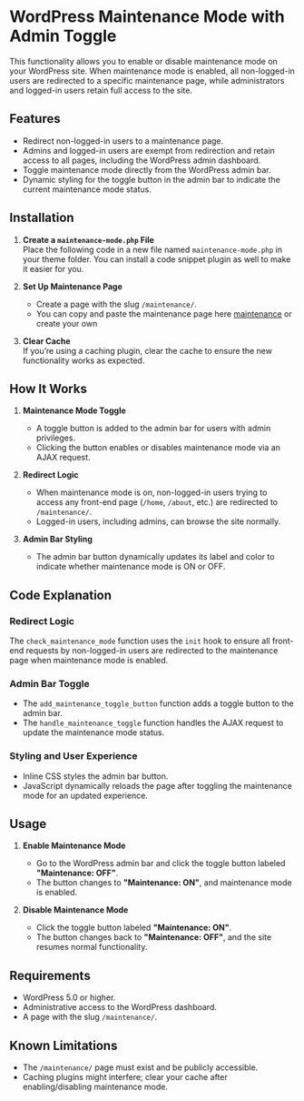 # WordPress Maintenance Mode with Admin Toggle

This functionality allows you to enable or disable maintenance mode on your WordPress site. When maintenance mode is enabled, all non-logged-in users are redirected to a specific maintenance page, while administrators and logged-in users retain full access to the site.

## Features
- Redirect non-logged-in users to a maintenance page.
- Admins and logged-in users are exempt from redirection and retain access to all pages, including the WordPress admin dashboard.
- Toggle maintenance mode directly from the WordPress admin bar.
- Dynamic styling for the toggle button in the admin bar to indicate the current maintenance mode status.

## Installation

1. **Create a `maintenance-mode.php` File**  
   Place the following code in a new file named `maintenance-mode.php` in your theme folder. You can install a code snippet plugin as well to make it easier for you.

3. **Set Up Maintenance Page**  
   - Create a page with the slug `/maintenance/`.
   - You can copy and paste the maintenance page here [maintenance](./maintenance.html) or create your own 

4. **Clear Cache**  
   If you’re using a caching plugin, clear the cache to ensure the new functionality works as expected.

## How It Works

1. **Maintenance Mode Toggle**  
   - A toggle button is added to the admin bar for users with admin privileges.
   - Clicking the button enables or disables maintenance mode via an AJAX request.

2. **Redirect Logic**  
   - When maintenance mode is on, non-logged-in users trying to access any front-end page (`/home`, `/about`, etc.) are redirected to `/maintenance/`.
   - Logged-in users, including admins, can browse the site normally.

3. **Admin Bar Styling**  
   - The admin bar button dynamically updates its label and color to indicate whether maintenance mode is ON or OFF.

## Code Explanation

### Redirect Logic
The `check_maintenance_mode` function uses the `init` hook to ensure all front-end requests by non-logged-in users are redirected to the maintenance page when maintenance mode is enabled.

### Admin Bar Toggle
- The `add_maintenance_toggle_button` function adds a toggle button to the admin bar.
- The `handle_maintenance_toggle` function handles the AJAX request to update the maintenance mode status.

### Styling and User Experience
- Inline CSS styles the admin bar button.
- JavaScript dynamically reloads the page after toggling the maintenance mode for an updated experience.

## Usage

1. **Enable Maintenance Mode**  
   - Go to the WordPress admin bar and click the toggle button labeled **"Maintenance: OFF"**.
   - The button changes to **"Maintenance: ON"**, and maintenance mode is enabled.

2. **Disable Maintenance Mode**  
   - Click the toggle button labeled **"Maintenance: ON"**.
   - The button changes back to **"Maintenance: OFF"**, and the site resumes normal functionality.

## Requirements

- WordPress 5.0 or higher.
- Administrative access to the WordPress dashboard.
- A page with the slug `/maintenance/`.

## Known Limitations
- The `/maintenance/` page must exist and be publicly accessible.
- Caching plugins might interfere; clear your cache after enabling/disabling maintenance mode.
